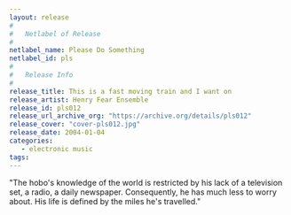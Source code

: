 ```yaml
---
layout: release
#
#   Netlabel of Release
#
netlabel_name: Please Do Something
netlabel_id: pls
#
#   Release Info
#
release_title: This is a fast moving train and I want on
release_artist: Henry Fear Ensemble
release_id: pls012
release_url_archive_org: "https://archive.org/details/pls012"
release_cover: "cover-pls012.jpg"
release_date: 2004-01-04
categories:
   - electronic music
tags:
---
```

"The hobo's knowledge of the world is restricted by his lack of a television set, a radio, a daily newspaper. Consequently, he has much less to worry about. His life is defined by the miles he's travelled."